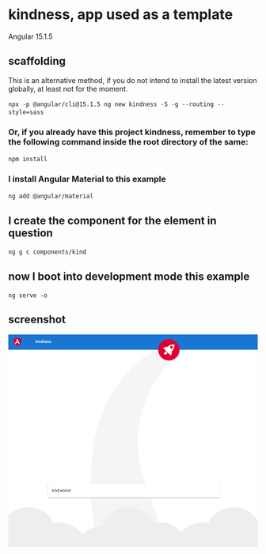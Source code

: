 # kindness, app used as a template

Angular 15.1.5

## scaffolding

This is an alternative method, if you do not intend to install the latest version globally, at least not for the moment.

```shell
npx -p @angular/cli@15.1.5 ng new kindness -S -g --routing --style=sass
```

### Or, if you already have this project kindness, remember to type the following command inside the root directory of the same:

```shell
npm install
```

### I install Angular Material to this example

```shell
ng add @angular/material
```

## I create the component for the element in question

```shell
ng g c components/kind
```

## now I boot into development mode this example

```shell
ng serve -o
```

## screenshot

![kindness screenshot](https://github.com/paolomococci/angular-exercises-workshop/blob/main/screenshots/kindness_2022-06-13.png)
